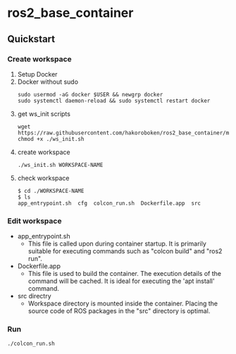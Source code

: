 # ros2_base_container

## Quickstart
### Create workspace
1. Setup Docker
2. Docker without sudo
    ```
    sudo usermod -aG docker $USER && newgrp docker
    sudo systemctl daemon-reload && sudo systemctl restart docker
    ```
3. get ws_init scripts
    ```
    wget https://raw.githubusercontent.com/hakoroboken/ros2_base_container/main/ws_init.sh
    chmod +x ./ws_init.sh
4. create workspace
    ```
    ./ws_init.sh WORKSPACE-NAME
    ```
5. check workspace
    ```
    $ cd ./WORKSPACE-NAME
    $ ls
    app_entrypoint.sh  cfg  colcon_run.sh  Dockerfile.app  src
    ```

### Edit workspace

- app_entrypoint.sh
    - This file is called upon during container startup. It is primarily suitable for executing commands such as "colcon build" and "ros2 run".
- Dockerfile.app 
    - This file is used to build the container. The execution details of the command will be cached. It is ideal for executing the 'apt install' command.
- src directry
    - Workspace directory is mounted inside the container. Placing the source code of ROS packages in the "src" directory is optimal.

### Run
```
./colcon_run.sh
```